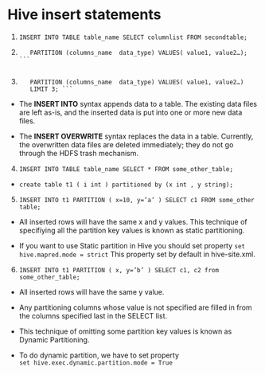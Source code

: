 # Hive insert statements

1. ```INSERT INTO TABLE table_name SELECT columnlist FROM secondtable;```

2. ```INSERT INTO TABLE table_name (column_name  data_type)
      PARTITION (columns_name  data_type) VALUES( value1, value2…); ```
           
3. ```INSERT OVERWRITE TABLE table_name (column_name  data_type)
      PARTITION (columns_name  data_type) VALUES( value1, value2…)
      LIMIT 3; ```

- The **INSERT INTO** syntax appends data to a table. The existing data files are left as-is, and the inserted data is put 
  into one or more new data files.
  
- The **INSERT OVERWRITE** syntax replaces the data in a table. Currently, the overwritten data files are deleted immediately; 
  they do not go through the HDFS trash mechanism.

4. ``` INSERT INTO TABLE table_name SELECT * FROM some_other_table; ```
    
- ``` create table t1 ( i int ) partitioned by (x int , y string); ```

5. ``` INSERT INTO t1 PARTITION ( x=10, y=’a’ ) SELECT c1 FROM some_other table; ```

- All inserted rows will have the same x and y values. This technique of specifiying all the partition key values is known as static       partitioning.

- If you want to use Static partition in Hive you should set property 
  ``` set hive.mapred.mode = strict ``` 
  This property set by default in hive-site.xml.

6. ``` INSERT INTO t1 PARTITION ( x, y=’b’ ) SELECT c1, c2 from some_other_table; ```

- All inserted rows will have the same y value.

- Any partitioning columns whose value is not specified are filled in from the columns specified last in the SELECT list.

- This technique of omitting some partition key values is known as Dynamic Partitioning.

- To do dynamic partition, we have to set property  
  ``` set hive.exec.dynamic.partition.mode = True ```

